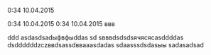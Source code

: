 0:34 10.04.2015

0:34 10.04.2015
0:34 10.04.2015
ввв

ddd
asdasdsadыфвфыddas
sd
sвввdsdsdsячясясasddddas
dsddddddzczввdsassdввaaasdadas
sdaasssdsdasыы
sadasadsad